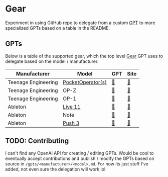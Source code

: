 # Gear
Experiment in using GitHub repo to delegate from a custom [GPT](https://openai.com/blog/introducing-gpts) to more specialized GPTs based on a table in the README.

## GPTs

Below is a table of the supported gear, which the top level [Gear]() GPT uses to delegate based on the model / manufacturer.

| Manufacturer | Model | GPT | Site |
|---|---|---|---|
| Teenage Engineering | [PocketOperator(s)](/gpts/TeenageEngineering/PocketOperator.md) | [🔗](https://chat.openai.com/g/g-JaTV0oiZz-pocketoperator) | [🔗](https://teenage.engineering/products/po) |
| Teenage Engineering | OP-Z | [🔗]() | [🔗]() |
| Teenage Engineering | OP-1 | [🔗]() | [🔗](https://teenage.engineering/products/op-1/original) |
| Ableton | [Live 11](/gpts/Ableton/Live11.md) | [🔗]() | [🔗](https://www.ableton.com/en/manual/welcome-to-live/) |
| Ableton | Note | [🔗]() | [🔗]() |
| Ableton | [Push 3](/gpts/Ableton/Push3.md) | [🔗](https://chat.openai.com/g/g-tPZA8oaml-push3) | [🔗](https://www.ableton.com/en/push/manual/) |


## TODO: Contributing

I can't find any OpenAI API for creating / editing GPTs. Would be cool to eventually accept contributions and publish / modify the GPTs based on source in `/gpts/<manufacturer>/<model>.md`. For now its just stuff I've added, not even sure the delegation will work lol

